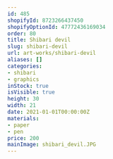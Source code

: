 ```yaml
---
id: 485
shopifyId: 8723266437450
shopifyOptionId: 47772436169034
order: 80
title: Shibari devil
slug: shibari-devil
url: art-works/shibari-devil
aliases: []
categories:
- shibari
- graphics
inStock: true
isVisible: true
height: 30
width: 21
date: 2021-01-01T00:00:00Z
materials:
- paper
- pen
price: 200
mainImage: shibari_devil.JPG
---
```


